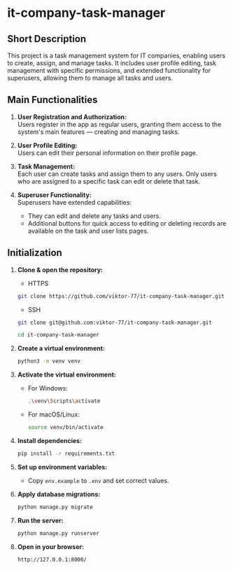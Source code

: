 # it-company-task-manager

## Short Description

This project is a task management system for IT companies, enabling users to
create, assign, and manage tasks. It includes user profile editing, task
management with specific permissions, and extended functionality for
superusers, allowing them to manage all tasks and users.

## Main Functionalities

1. **User Registration and Authorization:**  
   Users register in the app as regular users, granting them access to the
   system's main features — creating and managing tasks.

2. **User Profile Editing:**  
   Users can edit their personal information on their profile page.

3. **Task Management:**  
   Each user can create tasks and assign them to any users. Only users who
   are assigned to a specific task can edit or delete that task.

4. **Superuser Functionality:**  
   Superusers have extended capabilities:
    - They can edit and delete any tasks and users.
    - Additional buttons for quick access to editing or deleting records are
      available on the task and user lists pages.

## Initialization

1. **Clone & open the repository:**
    - HTTPS
    ```bash
    git clone https://github.com/viktor-77/it-company-task-manager.git
    ```
    - SSH
    ```bash
    git clone git@github.com:viktor-77/it-company-task-manager.git
    ```

   ```bash
   cd it-company-task-manager
   ```

2. **Create a virtual environment:**
    ```bash
    python3 -m venv venv
    ```

3. **Activate the virtual environment:**
    - For Windows:
      ```bash
      .\venv\Scripts\activate
      ```
    - For macOS/Linux:
      ```bash
      source venv/bin/activate
      ```

4. **Install dependencies:**
    ```bash
    pip install -r requirements.txt
    ```

5. **Set up environment variables:**
    - Copy `env.example` to `.env` and set correct values.

6. **Apply database migrations:**
    ```bash
    python manage.py migrate
    ```

7. **Run the server:**
    ```bash
    python manage.py runserver
    ```

8. **Open in your browser:**
    ```
    http://127.0.0.1:8000/
    ```

